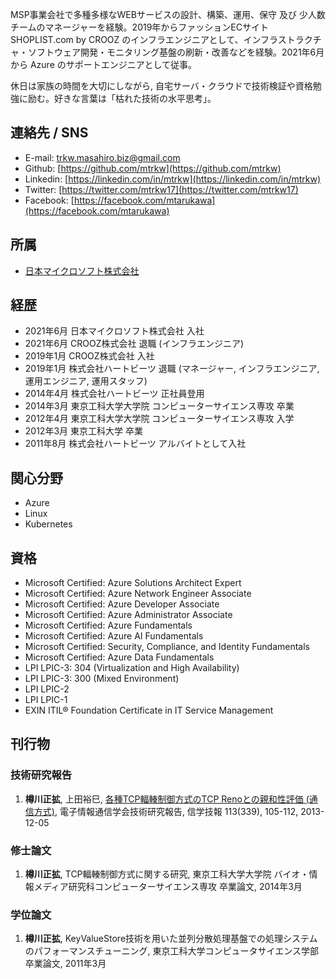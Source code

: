 MSP事業会社で多種多様なWEBサービスの設計、構築、運用、保守 及び 少人数チームのマネージャーを経験。2019年からファッションECサイト SHOPLIST.com by CROOZ のインフラエンジニアとして、インフラストラクチャ・ソフトウェア開発・モニタリング基盤の刷新・改善などを経験。2021年6月から Azure のサポートエンジニアとして従事。<br>

休日は家族の時間を大切にしながら, 自宅サーバ・クラウドで技術検証や資格勉強に励む。好きな言葉は「枯れた技術の水平思考」。

## 連絡先 / SNS

- E-mail: trkw.masahiro.biz@gmail.com
- Github: [https://github.com/mtrkw](https://github.com/mtrkw)
- Linkedin: [https://linkedin.com/in/mtrkw](https://linkedin.com/in/mtrkw)
- Twitter: [https://twitter.com/mtrkw17](https://twitter.com/mtrkw17)
- Facebook: [https://facebook.com/mtarukawa](https://facebook.com/mtarukawa)

## 所属

- [日本マイクロソフト株式会社](https://news.microsoft.com/ja-jp/cp/outline/)

## 経歴

- 2021年6月 日本マイクロソフト株式会社 入社
- 2021年6月 CROOZ株式会社 退職 (インフラエンジニア)
- 2019年1月 CROOZ株式会社 入社
- 2019年1月 株式会社ハートビーツ 退職 (マネージャー, インフラエンジニア, 運用エンジニア, 運用スタッフ)
- 2014年4月 株式会社ハートビーツ 正社員登用
- 2014年3月 東京工科大学大学院 コンピューターサイエンス専攻 卒業
- 2012年4月 東京工科大学大学院 コンピューターサイエンス専攻 入学
- 2012年3月 東京工科大学 卒業
- 2011年8月 株式会社ハートビーツ アルバイトとして入社

## 関心分野

- Azure
- Linux
- Kubernetes

## 資格

- Microsoft Certified: Azure Solutions Architect Expert
- Microsoft Certified: Azure Network Engineer Associate
- Microsoft Certified: Azure Developer Associate
- Microsoft Certified: Azure Administrator Associate
- Microsoft Certified: Azure Fundamentals
- Microsoft Certified: Azure AI Fundamentals
- Microsoft Certified: Security, Compliance, and Identity Fundamentals
- Microsoft Certified: Azure Data Fundamentals
- LPI LPIC-3: 304 (Virtualization and High Availability)
- LPI LPIC-3: 300 (Mixed Environment)
- LPI LPIC-2
- LPI LPIC-1
- EXIN ITIL® Foundation Certificate in IT Service Management

## 刊行物

### 技術研究報告

1. **樽川正拡**, 上田裕巳, [各種TCP輻輳制御方式のTCP Renoとの親和性評価 (通信方式)](https://ci.nii.ac.jp/naid/110009903280), 電子情報通信学会技術研究報告, 信学技報 113(339), 105-112, 2013-12-05

### 修士論文

1. **樽川正拡**, TCP輻輳制御方式に関する研究, 東京工科大学大学院 バイオ・情報メディア研究科コンピューターサイエンス​専攻 卒業論文, 2014年3月

### 学位論文

1. **樽川正拡**, KeyValueStore技術を用いた並列分散処理基盤での処理システムのパフォーマンスチューニング, 東京工科大学コンピュータサイエンス学部卒業論文, 2011年3月
